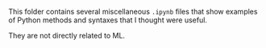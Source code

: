 This folder contains several miscellaneous `.ipynb` files that show examples of Python methods and syntaxes that I thought were useful.  

They are not directly related to ML.
